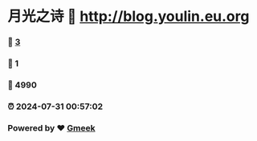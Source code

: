 # 月光之诗 :link: http://blog.youlin.eu.org 
### :page_facing_up: [3](http://blog.youlin.eu.org/tag.html) 
### :speech_balloon: 1 
### :hibiscus: 4990 
### :alarm_clock: 2024-07-31 00:57:02 
### Powered by :heart: [Gmeek](https://github.com/Meekdai/Gmeek)
